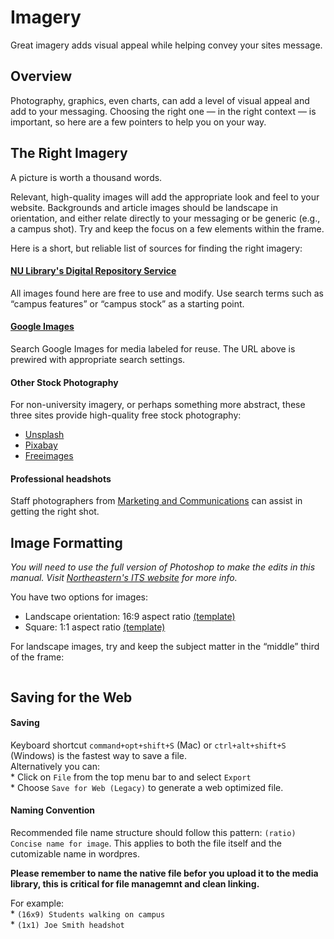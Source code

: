 # Imagery

Great imagery adds visual appeal while helping convey your sites message.

## Overview

Photography, graphics, even charts, can add a level of visual appeal and add to your messaging. Choosing the right one — in the right context — is important, so here are a few pointers to help you on your way.

## The Right Imagery
<p class="fs--lead">A picture is worth a thousand words.</p>

Relevant, high-quality images will add the appropriate look and feel to your website. Backgrounds and article images should be landscape in orientation, and either relate directly to your messaging or be generic (e.g., a campus shot). Try and keep the focus on a few elements within the frame.

Here is a short, but reliable list of sources for finding the right imagery:

#### [NU Library's Digital Repository Service](https://repository.library.northeastern.edu)

All images found here are free to use and modify. Use search terms such as “campus features” or “campus stock” as a starting point.

#### [Google Images](https://www.google.com/imghp?safe=active&hl=en&tbs=sur:fc,isz:lt,islt:xga&tbm=isch&source=lnt&sa=X&ved=0ahUKEwjOi66Y57jdAhXCJt8KHYr6AekQpwUIHw&biw=1280&bih=892&dpr=1)

Search Google Images for media labeled for reuse. The URL above is prewired with appropriate search settings.

#### Other Stock Photography
For non-university imagery, or perhaps something more abstract, these three sites provide high-quality free stock photography:
  + [Unsplash](https://unsplash.com)
  + [Pixabay](https://pixabay.com)
  + [Freeimages](http://www.freeimages.com)

#### Professional headshots
Staff photographers from [Marketing and Communications](https://www.northeastern.edu/marcom/contactus/staff.html) can assist in getting the right shot.


## Image Formatting

*You will need to use the full version of Photoshop to make the edits in this manual. Visit [Northeastern's ITS website](https://its.northeastern.edu/services/available-software/adobe-creative-cloud/) for more info.*

You have two options for images:
+ Landscape orientation: 16:9 aspect ratio [(template)](https://drive.google.com/open?id=1i4S6ItimvHJVkHt8gpC55ddDVIwlym-g)
+ Square: 1:1 aspect ratio [(template)](https://drive.google.com/open?id=1h46EQew9BHVQAXMPyg1wH8uciM4TnHhz)

For landscape images, try and keep the subject matter in the “middle” third of the frame:

<img class="mb--1" :src="$withBase('/landscape_cropping_example.png')">


## Saving for the Web

#### Saving
Keyboard shortcut `command+opt+shift+S` (Mac) or `ctrl+alt+shift+S` (Windows) is the fastest way to save a file.<br>
    Alternatively you can:<br>
        * Click on `File` from the top menu bar to and select `Export`<br>
        * Choose `Save for Web (Legacy)` to generate a web optimized file.

#### Naming Convention
Recommended file name structure should follow this pattern: `(ratio) Concise name for image`. This applies to both the file itself and the cutomizable name in wordpres. 

**Please remember to name the native file befor you upload it to the media library, this is critical for file managemnt and  clean linking.**


For example:<br>
    * `(16x9) Students walking on campus`<br>
    * `(1x1) Joe Smith headshot`

